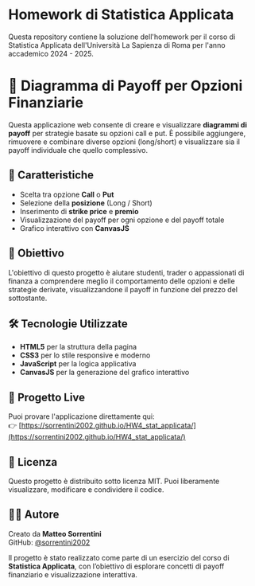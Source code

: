 # Homework di Statistica Applicata
Questa repository contiene la soluzione dell'homework per il corso di Statistica Applicata dell'Università La Sapienza di Roma per l'anno accademico 2024 - 2025.

# 💸 Diagramma di Payoff per Opzioni Finanziarie

Questa applicazione web consente di creare e visualizzare **diagrammi di payoff** per strategie basate su opzioni call e put. È possibile aggiungere, rimuovere e combinare diverse opzioni (long/short) e visualizzare sia il payoff individuale che quello complessivo.

## 📌 Caratteristiche

- Scelta tra opzione **Call** o **Put**
- Selezione della **posizione** (Long / Short)
- Inserimento di **strike price** e **premio**
- Visualizzazione del payoff per ogni opzione e del payoff totale
- Grafico interattivo con **CanvasJS**

## 🎯 Obiettivo

L'obiettivo di questo progetto è aiutare studenti, trader o appassionati di finanza a comprendere meglio il comportamento delle opzioni e delle strategie derivate, visualizzandone il payoff in funzione del prezzo del sottostante.

## 🛠️ Tecnologie Utilizzate

- **HTML5** per la struttura della pagina
- **CSS3** per lo stile responsive e moderno
- **JavaScript** per la logica applicativa
- **CanvasJS** per la generazione del grafico interattivo

## 🔗 Progetto Live

Puoi provare l'applicazione direttamente qui:  
👉 [https://sorrentini2002.github.io/HW4_stat_applicata/](https://sorrentini2002.github.io/HW4_stat_applicata/)

## 📄 Licenza

Questo progetto è distribuito sotto licenza MIT. Puoi liberamente visualizzare, modificare e condividere il codice.

## 🙋‍♂️ Autore

Creato da **Matteo Sorrentini**  
GitHub: [@sorrentini2002](https://github.com/sorrentini2002)

Il progetto è stato realizzato come parte di un esercizio del corso di **Statistica Applicata**, con l’obiettivo di esplorare concetti di payoff finanziario e visualizzazione interattiva.

